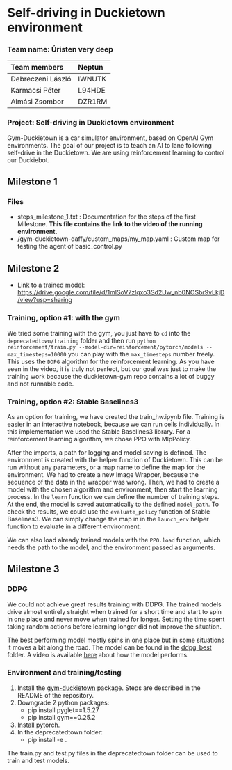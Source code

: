 # Self-driving in Duckietown environment

### Team name: Úristen very deep

|Team members | Neptun|
| :---------- | :---- |
| Debreczeni László | IWNUTK |
| Karmacsi Péter | L94HDE |
| Almási Zsombor | DZR1RM |
  
### Project: Self-driving in Duckietown environment

Gym-Duckietown is a car simulator environment, based on OpenAI Gym environments. The goal of our project is to teach an AI to lane following self-drive in the Duckietown. We are using reinforcement learning to control our Duckiebot.

## Milestone 1
### Files
 - steps_milestone_1.txt : Documentation for the steps of the first Milestone. **This file contains the link to the video of the running environment.**  
 - /gym-duckietown-daffy/custom_maps/my_map.yaml : Custom map for testing the agent of basic_control.py

## Milestone 2
 - Link to a trained model: https://drive.google.com/file/d/1mlSoV7zlqxo3Sd2Uw_nb0NOSbr9vLkjD/view?usp=sharing

### Training, option #1: with the gym
We tried some training with the gym, you just have to `cd` into the `deprecatedtown/training` folder and then run
`python reinforcement/train.py --model-dir=reinforcement/pytorch/models --max_timesteps=10000` you can play with the
`max_timesteps` number freely.
This uses the `DDPG` algorithm for the reinforcement learning.
As you have seen in the video, it is truly not perfect, but our goal was just to make the training work because
the duckietown-gym repo contains a lot of buggy and not runnable code.

### Training, option #2: Stable Baselines3
As an option for training, we have created the train_hw.ipynb file. Training is easier in an interactive notebook, because we can run cells individually. In this implementation we used the Stable Baselines3 library. For a reinforcement learning algorithm, we chose PPO with MlpPolicy.

After the imports, a path for logging and model saving is defined. The environment is created with the helper function of Duckietown. This can be run without any parameters, or a map name to define the map for the environment. We had to create a new Image Wrapper, because the sequence of the data in the wrapper was wrong. Then, we had to create a model with the chosen algorithm and environment, then start the learning process. In the ```learn``` function we can define the number of training steps. At the end, the model is saved automatically to the defined ```model_path```. To check the results, we could use the ```evaluate_policy``` function of Stable Baselines3. We can simply change the map in in the ```launch_env``` helper function to evaluate in a different environment.

We can also load already trained models with the ```PPO.load``` function, which needs the path to the model, and the environment passed as arguments. 

## Milestone 3
### DDPG
We could not achieve great results training with DDPG. The trained models drive almost entirely straight when trained for a short time and start to spin in one place and never move when trained for longer. Setting the time spent taking random actions before learning longer did not improve the situation.

The best performing model mostly spins in one place but in some situations it moves a bit along the road. The model can be found in the [ddpg_best](https://github.com/Hrakof/duckietown/tree/milestone_3/ddpg_best) folder. A video is available [here](https://drive.google.com/file/d/1leOpowgnSdQ6jkxr18vh6QKribBWjlGY/view?fbclid=IwAR10cEzXAnouTQdoKY8OhtkxW5jVldH2gyvEGyaiCZz6XQS4WNCzR1eML5Q) about how the model performs.

### Environment and training/testing
1. Install the [gym-duckietown](https://github.com/duckietown/gym-duckietown) package. Steps are described in the README of the repository.
2. Downgrade 2 python packages:
    - pip install pyglet==1.5.27
    - pip install gym==0.25.2
3. [Install pytorch.](https://pytorch.org/get-started/locally/)
4. In the deprecatedtown folder:
    - pip install -e .

The train.py and test.py files in the deprecatedtown folder can be used to train and test models.
